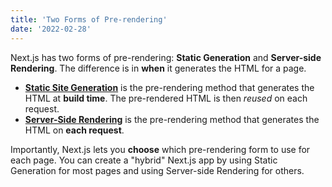 ```yaml
---
title: 'Two Forms of Pre-rendering'
date: '2022-02-28'
---
```


Next.js has two forms of pre-rendering: **Static Generation** and **Server-side Rendering**. The difference is in **when** it generates the HTML for a page.

- **[Static Site Generation](/posts/static-site-generation)** is the pre-rendering method that generates the HTML at **build time**. The pre-rendered HTML is then _reused_ on each request.
- **[Server-Side Rendering](/posts/server-side-rendering)** is the pre-rendering method that generates the HTML on **each request**.

Importantly, Next.js lets you **choose** which pre-rendering form to use for each page. You can create a "hybrid" Next.js app by using Static Generation for most pages and using Server-side Rendering for others.

